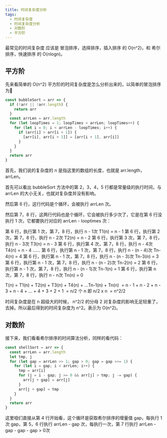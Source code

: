 ```yaml
---
title: 时间复杂度分析
tags: 
  - 时间复杂度
  - 时间复杂度分析
  - 对数阶
  - 平方阶
---
```


最常见的时间复杂度 应该是 冒泡排序，选择排序，插入排序 的 O(n^2)，和 希尔排序，快速排序 的 O(nlogn)。

## 平方阶

先来看简单的 O(n^2) 平方阶的时间复杂度是怎么分析出来的，以简单的冒泡排序为🌰

```js
const bubbleSort = arr => {
  if (!arr || !arr.length) {
    return arr
  }
  const arrLen = arr.length
  for (let loopTimes = 1; loopTimes < arrLen; loopTimes++) {
    for (let i = 0; i < arrLen - loopTimes; i++) {
      if (arr[i] > arr[i + 1]) {
        [arr[i], arr[i + 1]] = [arr[i + 1], arr[i]]
      }
    }
  }
  return arr
}
```

首先，我们说的复杂度的 n 是指这里的数组的长度，也就是 arr.length，arrLen。

首先可以看出 bubbleSort 方法中的第 2，3，4，5 行都是常量级的执行时间，与 arrLen 的大小无关，也就对复杂度并没有影响。

然后第 6 行，这行代码是个循环，会被执行 arrLen 次。

然后第 7，8 行，这两行代码也是个循环，它会被执行多少次了，它是在第 6 行没执行 1 次，它都要执行对应的 arrLen - looptimes 次：

第 6 行，执行第 1 次，第 7，8 行，执行 n - 1次                      T1(n) = n - 1
第 6 行，执行第 2 次，第 7，8 行，执行 n - 2次                      T2(n) = n - 2
第 6 行，执行第 3 次，第 7，8 行，执行 n - 3次                      T3(n) = n - 3
第 6 行，执行第 4 次，第 7，8 行，执行 n - 4次                      T4(n) = n - 4
......
第 6 行，执行第 n - 1 次，第 7，8 行，执行 n - (n - 4)次         Tn-4(n) = 4
第 6 行，执行第 n - 1 次，第 7，8 行，执行 n - (n - 3)次         Tn-3(n) = 3
第 6 行，执行第 n - 1 次，第 7，8 行，执行 n - (n - 2)次         Tn-2(n) = 2
第 6 行，执行第 n - 1 次，第 7，8 行，执行 n - (n - 1)次         Tn-1(n) = 1
第 6 行，执行第 n 次，第 7，8 行，执行 n - n次                      Tn(n) = 0

T(n) = T1(n) + T2(n) + T3(n) + T4(n) + ...Tn-1(n) + Tn(n)
​       = n - 1 + n - 2 + n - 3 + n - 4 + ... + 4 + 3 + 2 + 1
​       = n/2 个 n 即 n/2 x n
​       = n^2/2

时间复杂度是在 n 超级大的时候， n^2/2 的分母 2 对复杂度的影响无足轻重了，去掉。所以最后得到的时间复杂度为 n^2。表示为 O(n^2)。

## 对数阶

接下来，我们看看希尔排序的时间算法分析，同样的看代码：

``` javascript
const shellSort = arr => {
  const arrLen = arr.length
  let tmp, j
  for (let gap = arrLen >> 1; gap > 0; gap = gap >>= 1) {
    for (let i = gap; i < arrLen; i++) {
      tmp = arr[i]
      for (j = i - gap; j >= 0 && arr[j] > tmp; j -= gap) {
        arr[j + gap] = arr[j]
      }
      arr[j + gap] = tmp 
    }
  }
  return arr
}
```

这里咱们直接从第 4 行开始看，这个循环是获取希尔排序的增量值 gap，每执行 1 次 gap，第 5，6 行执行 arrLen - gap 次，每执行一次，第 7 行执行 arrLen - gap - gap - gap > 0次





